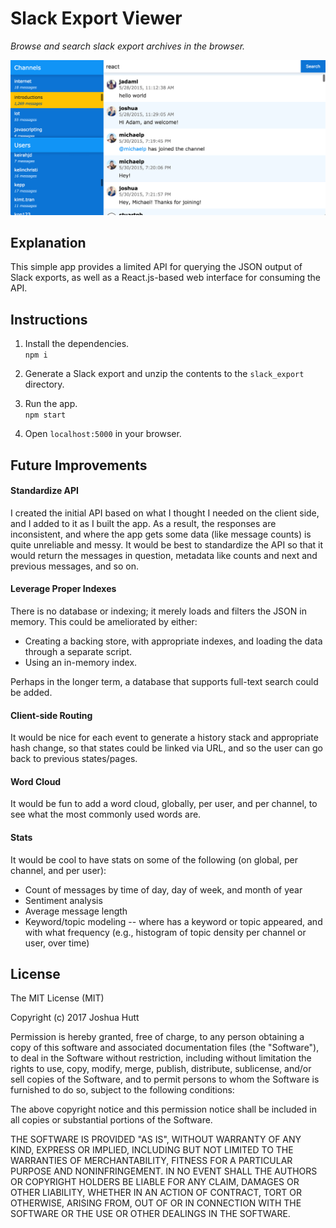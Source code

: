 # Slack Export Viewer

*Browse and search slack export archives in the browser.* 

![Preview](preview.png)


## Explanation

This simple app provides a limited API for querying the JSON output of Slack exports, as well as a React.js-based web
interface for consuming the API.


## Instructions

1. Install the dependencies.  
    `npm i` 
    
2. Generate a Slack export and unzip the contents to the `slack_export` directory.

3. Run the app.  
    `npm start`
    
4. Open `localhost:5000` in your browser.


## Future Improvements

#### Standardize API

I created the initial API based on what I thought I needed on the client side, and I added to it as I built the app. As
a result, the responses are inconsistent, and where the app gets some data (like message counts) is quite unreliable and
messy. It would be best to standardize the API so that it would return the messages in question, metadata like counts
and next and previous messages, and so on.

#### Leverage Proper Indexes

There is no database or indexing; it merely loads and filters the JSON in memory. This could be ameliorated by either:
- Creating a backing store, with appropriate indexes, and loading the data through a separate script.
- Using an in-memory index.

Perhaps in the longer term, a database that supports full-text search could be added. 

#### Client-side Routing

It would be nice for each event to generate a history stack and appropriate hash change, so that states could be linked
via URL, and so the user can go back to previous states/pages.

#### Word Cloud

It would be fun to add a word cloud, globally, per user, and per channel, to see what the most commonly used words are.

#### Stats

It would be cool to have stats on some of the following (on global, per channel, and per user):
 - Count of messages by time of day, day of week, and month of year
 - Sentiment analysis
 - Average message length
 - Keyword/topic modeling -- where has a keyword or topic appeared, and with what frequency (e.g., histogram of topic
 density per channel or user, over time)


## License

The MIT License (MIT)

Copyright (c) 2017 Joshua Hutt

Permission is hereby granted, free of charge, to any person obtaining a copy of this software and associated documentation files (the "Software"), to deal in the Software without restriction, including without limitation the rights to use, copy, modify, merge, publish, distribute, sublicense, and/or sell copies of the Software, and to permit persons to whom the Software is furnished to do so, subject to the following conditions:

The above copyright notice and this permission notice shall be included in all copies or substantial portions of the Software.

THE SOFTWARE IS PROVIDED "AS IS", WITHOUT WARRANTY OF ANY KIND, EXPRESS OR IMPLIED, INCLUDING BUT NOT LIMITED TO THE WARRANTIES OF MERCHANTABILITY, FITNESS FOR A PARTICULAR PURPOSE AND NONINFRINGEMENT. IN NO EVENT SHALL THE AUTHORS OR COPYRIGHT HOLDERS BE LIABLE FOR ANY CLAIM, DAMAGES OR OTHER LIABILITY, WHETHER IN AN ACTION OF CONTRACT, TORT OR OTHERWISE, ARISING FROM, OUT OF OR IN CONNECTION WITH THE SOFTWARE OR THE USE OR OTHER DEALINGS IN THE SOFTWARE.